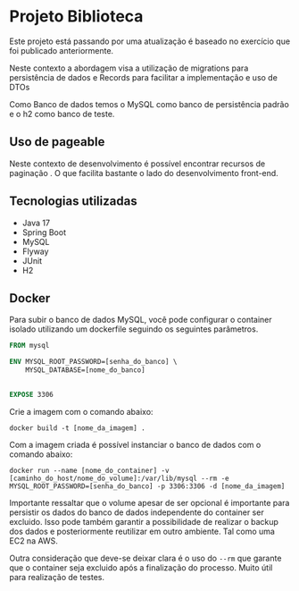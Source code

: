 # Projeto Biblioteca

Este projeto está passando por uma atualização é baseado no exercício que foi publicado anteriormente.

Neste contexto a abordagem visa a utilização de migrations para persistência de dados e Records para facilitar a implementação e uso de DTOs

Como Banco de dados temos o MySQL como banco de persistência padrão e o h2 como banco de teste. 

## Uso de pageable

Neste contexto de desenvolvimento é possível  encontrar recursos de paginação . O que facilita bastante o lado do desenvolvimento front-end.

## Tecnologias utilizadas

- Java 17
- Spring Boot
- MySQL
- Flyway
- JUnit
- H2

## Docker

Para subir o banco de dados MySQL, você pode configurar o container isolado utilizando um dockerfile seguindo os seguintes parâmetros. 

```dockerfile
FROM mysql

ENV MYSQL_ROOT_PASSWORD=[senha_do_banco] \ 
    MYSQL_DATABASE=[nome_do_banco] 

    
EXPOSE 3306
```
Crie a imagem com o comando abaixo:

```shell
docker build -t [nome_da_imagem] .
```


Com a imagem criada é possível instanciar o banco de dados com o comando abaixo:

```shell
docker run --name [nome_do_container] -v [caminho_do_host/nome_do_volume]:/var/lib/mysql --rm -e MYSQL_ROOT_PASSWORD=[senha_do_banco] -p 3306:3306 -d [nome_da_imagem]
```

Importante ressaltar que o volume apesar de ser opcional é importante para persistir os dados do banco de dados independente do container ser excluido. Isso pode também garantir a possibilidade de realizar o backup dos dados e posteriormente reutilizar em outro ambiente. Tal como uma EC2 na AWS.    

Outra consideração que deve-se deixar clara é o uso do `--rm` que garante que o container seja excluido após a finalização do processo. Muito útil para realização de testes.